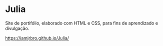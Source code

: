 # Julia

Site de portifólio, elaborado com HTML e CSS, para fins de aprendizado e divulgação.

https://iamjrbro.github.io/Julia/
